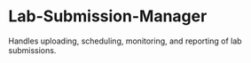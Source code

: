 # Lab-Submission-Manager
Handles uploading, scheduling, monitoring, and reporting of lab submissions.
